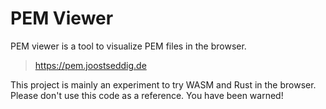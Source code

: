 # PEM Viewer

PEM viewer is a tool to visualize PEM files in the browser.

> https://pem.joostseddig.de

This project is mainly an experiment to try WASM and Rust in the browser. Please don't use this code as a reference. You have been warned!
